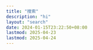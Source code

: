 ```yaml
---
title: "搜索"
description: "hi"
layout: "search"
date: 2024-01-15T23:22:50+08:00
lastmod: 2025-04-23
lastmod: 2025-04-24
---
```

